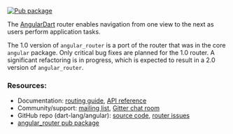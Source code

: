 <!-- Badges -->

[![Pub package](https://img.shields.io/pub/v/angular_router.svg)][pub_angular_router]

The [AngularDart][webdev_angular] router enables navigation from one view to
the next as users perform application tasks.

The 1.0 version of `angular_router` is a port of the router that was in
the core `angular` package. Only critical bug fixes are planned for the 1.0
router. A significant refactoring is in progress, which is expected to result
in a 2.0 version of `angular_router`.

### Resources:

* Documentation:
  [routing guide][webdev_router],
  [API reference][dartdoc]
* Community/support:
  [mailing list][],
  [Gitter chat room][]
* GitHub repo (dart-lang/angular):
  [source code](https://github.com/dart-lang/angular),
  [router issues][]
* [angular_router pub package][pub_angular_router]

[dartdoc]: https://www.dartdocs.org/documentation/angular_router/latest
[Gitter chat room]: https://gitter.im/dart-lang/angular
[mailing list]: https://groups.google.com/a/dartlang.org/forum/#!forum/web
[pub_angular_router]: https://pub.dartlang.org/packages/angular_router
[router issues]: https://github.com/dart-lang/angular/issues?q=is%3Aopen+is%3Aissue+label%3A%22area%3A+router%22
[source code]: https://github.com/dart-lang/angular
[webdev_angular]: https://webdev.dartlang.org/angular
[webdev_router]: https://webdev.dartlang.org/angular/guide/router
